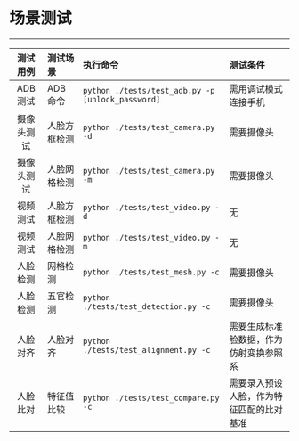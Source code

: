 # 场景测试

------

| 测试用例 | 测试场景 | 执行命令 | 测试条件 | 
|:---:|:---|:---|:---|
| ADB 测试 | ADB 命令 | `python ./tests/test_adb.py -p [unlock_password]` | 需用调试模式连接手机 |
| 摄像头测试 | 人脸方框检测 | `python ./tests/test_camera.py -d` | 需要摄像头 |
| 摄像头测试 | 人脸网格检测 | `python ./tests/test_camera.py -m` | 需要摄像头 |
| 视频测试 | 人脸方框检测 | `python ./tests/test_video.py -d` | 无 |
| 视频测试 | 人脸网格检测 | `python ./tests/test_video.py -m` | 无 |
| 人脸检测 | 网格检测 | `python ./tests/test_mesh.py -c` | 需要摄像头 |
| 人脸检测 | 五官检测 | `python ./tests/test_detection.py -c` | 需要摄像头 |
| 人脸对齐 | 人脸对齐 | `python ./tests/test_alignment.py -c` | 需要生成标准脸数据，作为仿射变换参照系 |
| 人脸比对 | 特征值比较 | `python ./tests/test_compare.py -c` | 需要录入预设人脸，作为特征匹配的比对基准 |
